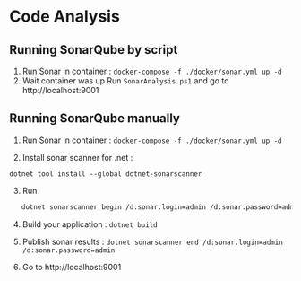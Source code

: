 # Code Analysis

## Running SonarQube by script

1. Run Sonar in container : `docker-compose -f ./docker/sonar.yml up -d`
2. Wait container was up Run `SonarAnalysis.ps1` and go to http://localhost:9001

## Running SonarQube manually

1. Run Sonar in container : `docker-compose -f ./docker/sonar.yml up -d`

2. Install sonar scanner for .net :

`dotnet tool install --global dotnet-sonarscanner`

3. Run

```bash
   dotnet sonarscanner begin /d:sonar.login=admin /d:sonar.password=admin /k:"YourProject" /d:sonar.host.url="http://localhost:9001" /s:"`pwd`/SonarQube.Analysis.xml"
```

4. Build your application : `dotnet build`

5. Publish sonar results : `dotnet sonarscanner end /d:sonar.login=admin /d:sonar.password=admin`

6. Go to http://localhost:9001
